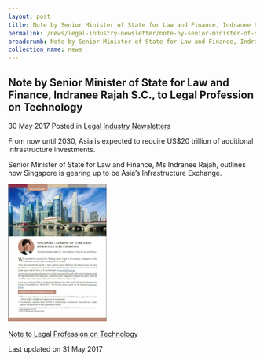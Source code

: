```yaml
---
layout: post
title: Note by Senior Minister of State for Law and Finance, Indranee Rajah S.C., on Debt Restructuring
permalink: /news/legal-industry-newsletter/note-by-senior-minister-of-state-for-law-and-finance--indranee-r5/
breadcrumb: Note by Senior Minister of State for Law and Finance, Indranee Rajah S.C., on Debt Restructuring
collection_name: news
---
```


<style>
  .image {width: 200px;}
  .image img {max-width: 100%;}
</style>

Note by Senior Minister of State for Law and Finance, Indranee Rajah S.C., to Legal Profession on Technology
---

30 May 2017 Posted in [Legal Industry Newsletters](/news/legal-industry-newsletters/)

From now until 2030, Asia is expected to require US$20 trillion of additional infrastructure investments.

Senior Minister of State for Law and Finance, Ms Indranee Rajah, outlines how Singapore is gearing up to be Asia’s Infrastructure Exchange.

<div class="image">
  <a href="/files/NoteonDebtRestructuring.pdf/"><img src="/images/1507866827078.jpg/"></a>
</div>

<a href="/files/NoteonDebtRestructuring.pdf/">Note to Legal Profession on Technology</a>

<p class="right-side-updated">Last updated on 31 May 2017</p>

